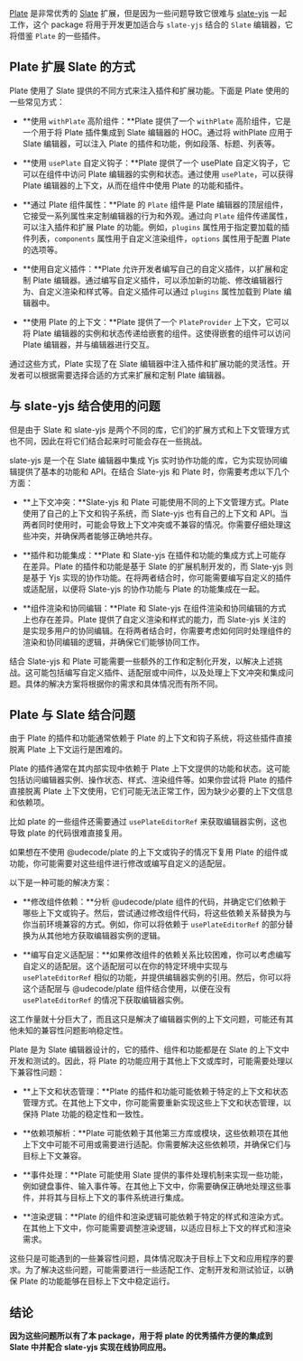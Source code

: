 [Plate](https://plate.udecode.io/docs/) 是非常优秀的 [Slate](https://github.com/ianstormtaylor/slate) 扩展，但是因为一些问题导致它很难与 [slate-yjs](https://github.com/BitPhinix/slate-yjs) 一起工作，这个 package 将用于开发更加适合与 `slate-yjs` 结合的 `Slate` 编辑器，它将借鉴 `Plate` 的一些插件。

## Plate 扩展 Slate 的方式

Plate 使用了 Slate 提供的不同方式来注入插件和扩展功能。下面是 Plate 使用的一些常见方式：

- **使用 `withPlate` 高阶组件：**Plate 提供了一个 `withPlate` 高阶组件，它是一个用于将 Plate 插件集成到 Slate 编辑器的 HOC。通过将 withPlate 应用于 Slate 编辑器，可以注入 Plate 的插件和功能，例如段落、标题、列表等。

- **使用 `usePlate` 自定义钩子：**Plate 提供了一个 usePlate 自定义钩子，它可以在组件中访问 Plate 编辑器的实例和状态。通过使用 `usePlate`，可以获得 Plate 编辑器的上下文，从而在组件中使用 Plate 的功能和插件。

- **通过 Plate 组件属性：**Plate 的 `Plate` 组件是 Plate 编辑器的顶层组件，它接受一系列属性来定制编辑器的行为和外观。通过向 `Plate` 组件传递属性，可以注入插件和扩展 Plate 的功能。例如，`plugins` 属性用于指定要加载的插件列表，`components` 属性用于自定义渲染组件，`options` 属性用于配置 Plate 的选项等。

- **使用自定义插件：**Plate 允许开发者编写自己的自定义插件，以扩展和定制 Plate 编辑器。通过编写自定义插件，可以添加新的功能、修改编辑器行为、自定义渲染和样式等。自定义插件可以通过 `plugins` 属性加载到 Plate 编辑器中。

- **使用 Plate 的上下文：**Plate 提供了一个 `PlateProvider` 上下文，它可以将 Plate 编辑器的实例和状态传递给嵌套的组件。这使得嵌套的组件可以访问 Plate 编辑器，并与编辑器进行交互。

通过这些方式，Plate 实现了在 Slate 编辑器中注入插件和扩展功能的灵活性。开发者可以根据需要选择合适的方式来扩展和定制 Plate 编辑器。

## 与 slate-yjs 结合使用的问题

但是由于 Slate 和 slate-yjs 是两个不同的库，它们的扩展方式和上下文管理方式也不同，因此在将它们结合起来时可能会存在一些挑战。

slate-yjs 是一个在 Slate 编辑器中集成 Yjs 实时协作功能的库，它为实现协同编辑提供了基本的功能和 API。在结合 Slate-yjs 和 Plate 时，你需要考虑以下几个方面：

- **上下文冲突：**Slate-yjs 和 Plate 可能使用不同的上下文管理方式。Plate 使用了自己的上下文和钩子系统，而 Slate-yjs 也有自己的上下文和 API。当两者同时使用时，可能会导致上下文冲突或不兼容的情况。你需要仔细处理这些冲突，并确保两者能够正确地共存。

- **插件和功能集成：**Plate 和 Slate-yjs 在插件和功能的集成方式上可能存在差异。Plate 的插件和功能是基于 Slate 的扩展机制开发的，而 Slate-yjs 则是基于 Yjs 实现的协作功能。在将两者结合时，你可能需要编写自定义的插件或适配层，以便将 Slate-yjs 的协作功能与 Plate 的功能集成在一起。

- **组件渲染和协同编辑：**Plate 和 Slate-yjs 在组件渲染和协同编辑的方式上也存在差异。Plate 提供了自定义渲染和样式的能力，而 Slate-yjs 关注的是实现多用户的协同编辑。在将两者结合时，你需要考虑如何同时处理组件的渲染和协同编辑的逻辑，并确保它们能够协同工作。

结合 Slate-yjs 和 Plate 可能需要一些额外的工作和定制化开发，以解决上述挑战。这可能包括编写自定义插件、适配层或中间件，以及处理上下文冲突和集成问题。具体的解决方案将根据你的需求和具体情况而有所不同。

## Plate 与 Slate 结合问题

由于 Plate 的插件和功能通常依赖于 Plate 的上下文和钩子系统，将这些插件直接脱离 Plate 上下文运行是困难的。

Plate 的插件通常在其内部实现中依赖于 Plate 上下文提供的功能和状态。这可能包括访问编辑器实例、操作状态、样式、渲染组件等。如果你尝试将 Plate 的插件直接脱离 Plate 上下文使用，它们可能无法正常工作，因为缺少必要的上下文信息和依赖项。

比如 plate 的一些组件还需要通过 `usePlateEditorRef` 来获取编辑器实例，这也导致 plate 的代码很难直接复用。

如果想在不使用 @udecode/plate 的上下文或钩子的情况下复用 Plate 的组件或功能，你可能需要对这些组件进行修改或编写自定义的适配层。

以下是一种可能的解决方案：

- **修改组件依赖：**分析 @udecode/plate 组件的代码，并确定它们依赖于哪些上下文或钩子。然后，尝试通过修改组件代码，将这些依赖关系替换为与你当前环境兼容的方式。例如，你可以将依赖于 `usePlateEditorRef` 的部分替换为从其他地方获取编辑器实例的逻辑。

- **编写自定义适配层：**如果修改组件的依赖关系比较困难，你可以考虑编写自定义的适配层。这个适配层可以在你的特定环境中实现与 `usePlateEditorRef` 相似的功能，并提供编辑器实例的引用。然后，你可以将这个适配层与 @udecode/plate 组件结合使用，以便在没有 `usePlateEditorRef` 的情况下获取编辑器实例。

这工作量就十分巨大了，而且这只是解决了编辑器实例的上下文问题，可能还有其他未知的兼容性问题影响稳定性。

Plate 是为 Slate 编辑器设计的，它的插件、组件和功能都是在 Slate 的上下文中开发和测试的。因此，将 Plate 的功能应用于其他上下文或库时，可能需要处理以下兼容性问题：

- **上下文和状态管理：**Plate 的插件和功能可能依赖于特定的上下文和状态管理方式。在其他上下文中，你可能需要重新实现这些上下文和状态管理，以保持 Plate 功能的稳定性和一致性。

- **依赖项解析：**Plate 可能依赖于其他第三方库或模块，这些依赖项在其他上下文中可能不可用或需要进行适配。你需要解决这些依赖项，并确保它们与目标上下文兼容。

- **事件处理：**Plate 可能使用 Slate 提供的事件处理机制来实现一些功能，例如键盘事件、输入事件等。在其他上下文中，你需要确保正确地处理这些事件，并将其与目标上下文的事件系统进行集成。

- **渲染逻辑：**Plate 的组件和渲染逻辑可能依赖于特定的样式和渲染方式。在其他上下文中，你可能需要调整渲染逻辑，以适应目标上下文的样式和渲染需求。

这些只是可能遇到的一些兼容性问题，具体情况取决于目标上下文和应用程序的要求。为了解决这些问题，可能需要进行一些适配工作、定制开发和测试验证，以确保 Plate 的功能能够在目标上下文中稳定运行。

## 结论

**因为这些问题所以有了本 package，用于将 plate 的优秀插件方便的集成到 Slate 中并配合 slate-yjs 实现在线协同应用。**
